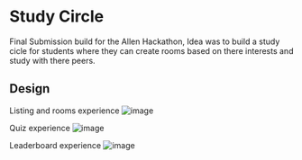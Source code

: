 # Study Circle

Final Submission build for the Allen Hackathon, Idea was to build a study cicle for students where they can create rooms based on there interests and study with there peers. 

## Design

Listing and rooms experience
![image](https://github.com/user-attachments/assets/2fb29cb7-0ffd-42c1-8dd8-404bf8b02f00)


Quiz experience
![image](https://github.com/user-attachments/assets/5825a191-7090-44e5-96f2-4c92c1a3c21b)

Leaderboard experience
![image](https://github.com/user-attachments/assets/28de43e3-d026-4a9f-b73a-5e83d9996d88)




